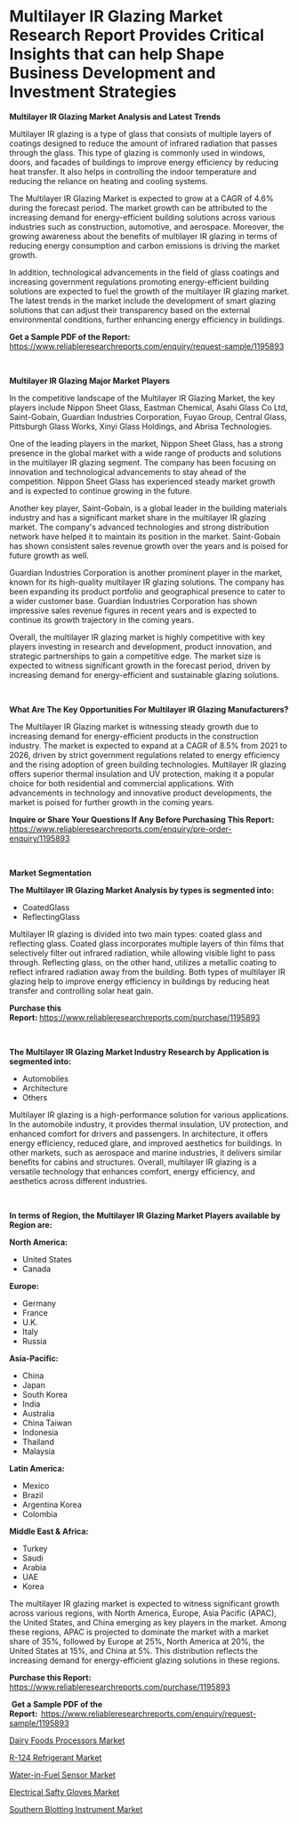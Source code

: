 <p><h1>Multilayer IR Glazing Market Research Report Provides Critical Insights that can help Shape Business Development and Investment Strategies</h1></p><p><strong>Multilayer IR Glazing Market Analysis and Latest Trends</strong></p>
<p><p>Multilayer IR glazing is a type of glass that consists of multiple layers of coatings designed to reduce the amount of infrared radiation that passes through the glass. This type of glazing is commonly used in windows, doors, and facades of buildings to improve energy efficiency by reducing heat transfer. It also helps in controlling the indoor temperature and reducing the reliance on heating and cooling systems.</p><p>The Multilayer IR Glazing Market is expected to grow at a CAGR of 4.6% during the forecast period. The market growth can be attributed to the increasing demand for energy-efficient building solutions across various industries such as construction, automotive, and aerospace. Moreover, the growing awareness about the benefits of multilayer IR glazing in terms of reducing energy consumption and carbon emissions is driving the market growth.</p><p>In addition, technological advancements in the field of glass coatings and increasing government regulations promoting energy-efficient building solutions are expected to fuel the growth of the multilayer IR glazing market. The latest trends in the market include the development of smart glazing solutions that can adjust their transparency based on the external environmental conditions, further enhancing energy efficiency in buildings.</p></p>
<p><strong>Get a Sample PDF of the Report:&nbsp;</strong> <a href="https://www.reliableresearchreports.com/enquiry/request-sample/1195893">https://www.reliableresearchreports.com/enquiry/request-sample/1195893</a></p>
<p>&nbsp;</p>
<p><strong>Multilayer IR Glazing Major Market Players</strong></p>
<p><p>In the competitive landscape of the Multilayer IR Glazing Market, the key players include Nippon Sheet Glass, Eastman Chemical, Asahi Glass Co Ltd, Saint-Gobain, Guardian Industries Corporation, Fuyao Group, Central Glass, Pittsburgh Glass Works, Xinyi Glass Holdings, and Abrisa Technologies.</p><p>One of the leading players in the market, Nippon Sheet Glass, has a strong presence in the global market with a wide range of products and solutions in the multilayer IR glazing segment. The company has been focusing on innovation and technological advancements to stay ahead of the competition. Nippon Sheet Glass has experienced steady market growth and is expected to continue growing in the future.</p><p>Another key player, Saint-Gobain, is a global leader in the building materials industry and has a significant market share in the multilayer IR glazing market. The company's advanced technologies and strong distribution network have helped it to maintain its position in the market. Saint-Gobain has shown consistent sales revenue growth over the years and is poised for future growth as well.</p><p>Guardian Industries Corporation is another prominent player in the market, known for its high-quality multilayer IR glazing solutions. The company has been expanding its product portfolio and geographical presence to cater to a wider customer base. Guardian Industries Corporation has shown impressive sales revenue figures in recent years and is expected to continue its growth trajectory in the coming years.</p><p>Overall, the multilayer IR glazing market is highly competitive with key players investing in research and development, product innovation, and strategic partnerships to gain a competitive edge. The market size is expected to witness significant growth in the forecast period, driven by increasing demand for energy-efficient and sustainable glazing solutions.</p></p>
<p>&nbsp;</p>
<p><strong>What Are The Key Opportunities For Multilayer IR Glazing Manufacturers?</strong></p>
<p><p>The Multilayer IR Glazing market is witnessing steady growth due to increasing demand for energy-efficient products in the construction industry. The market is expected to expand at a CAGR of 8.5% from 2021 to 2026, driven by strict government regulations related to energy efficiency and the rising adoption of green building technologies. Multilayer IR glazing offers superior thermal insulation and UV protection, making it a popular choice for both residential and commercial applications. With advancements in technology and innovative product developments, the market is poised for further growth in the coming years.</p></p>
<p><strong>Inquire or Share Your Questions If Any Before Purchasing This Report:</strong> <a href="https://www.reliableresearchreports.com/enquiry/pre-order-enquiry/1195893">https://www.reliableresearchreports.com/enquiry/pre-order-enquiry/1195893</a></p>
<p>&nbsp;</p>
<p><strong>Market Segmentation</strong></p>
<p><strong>The Multilayer IR Glazing Market Analysis by types is segmented into:</strong></p>
<p><ul><li>CoatedGlass</li><li>ReflectingGlass</li></ul></p>
<p><p>Multilayer IR glazing is divided into two main types: coated glass and reflecting glass. Coated glass incorporates multiple layers of thin films that selectively filter out infrared radiation, while allowing visible light to pass through. Reflecting glass, on the other hand, utilizes a metallic coating to reflect infrared radiation away from the building. Both types of multilayer IR glazing help to improve energy efficiency in buildings by reducing heat transfer and controlling solar heat gain.</p></p>
<p><strong>Purchase this Report:&nbsp;</strong><a href="https://www.reliableresearchreports.com/purchase/1195893">https://www.reliableresearchreports.com/purchase/1195893</a></p>
<p>&nbsp;</p>
<p><strong>The Multilayer IR Glazing Market Industry Research by Application is segmented into:</strong></p>
<p><ul><li>Automobiles</li><li>Architecture</li><li>Others</li></ul></p>
<p><p>Multilayer IR glazing is a high-performance solution for various applications. In the automobile industry, it provides thermal insulation, UV protection, and enhanced comfort for drivers and passengers. In architecture, it offers energy efficiency, reduced glare, and improved aesthetics for buildings. In other markets, such as aerospace and marine industries, it delivers similar benefits for cabins and structures. Overall, multilayer IR glazing is a versatile technology that enhances comfort, energy efficiency, and aesthetics across different industries.</p></p>
<p>&nbsp;</p>
<p><strong>In terms of Region, the Multilayer IR Glazing Market Players available by Region are:</strong></p>
<p>
    <p> <strong> North America: </strong>
        <ul>
            <li>United States</li>
            <li>Canada</li>
        </ul>
        </p> 
    <p> <strong> Europe: </strong>
        <ul>
            <li>Germany</li>
            <li>France</li>
            <li>U.K.</li>
            <li>Italy</li>
            <li>Russia</li>
        </ul>
        </p> 
    <p> <strong> Asia-Pacific: </strong>
        <ul>
            <li>China</li>
            <li>Japan</li>
            <li>South Korea</li>
            <li>India</li>
            <li>Australia</li>
            <li>China Taiwan</li>
            <li>Indonesia</li>
            <li>Thailand</li>
            <li>Malaysia</li>
        </ul>
        </p> 
    <p> <strong> Latin America: </strong>
        <ul>
            <li>Mexico</li>
            <li>Brazil</li>
            <li>Argentina Korea</li>
            <li>Colombia</li>
        </ul>
        </p> 
    <p> <strong> Middle East & Africa: </strong>
        <ul>
            <li>Turkey</li>
            <li>Saudi</li>
            <li>Arabia</li>
            <li>UAE</li>
            <li>Korea</li>
        </ul>
    </p>
    </p>
<p><p>The multilayer IR glazing market is expected to witness significant growth across various regions, with North America, Europe, Asia Pacific (APAC), the United States, and China emerging as key players in the market. Among these regions, APAC is projected to dominate the market with a market share of 35%, followed by Europe at 25%, North America at 20%, the United States at 15%, and China at 5%. This distribution reflects the increasing demand for energy-efficient glazing solutions in these regions.</p></p>
<p><strong>Purchase this Report: </strong><a href="https://www.reliableresearchreports.com/purchase/1195893">https://www.reliableresearchreports.com/purchase/1195893</a></p>
<p>&nbsp;<strong>Get a Sample PDF of the Report:&nbsp;&nbsp;</strong><a href="https://www.reliableresearchreports.com/enquiry/request-sample/1195893">https://www.reliableresearchreports.com/enquiry/request-sample/1195893</a></p>
<p><strong></strong></p>
<p><p><a href="https://medium.com/@bobbyreynolds76g/dairy-foods-processors-market-report-reveals-the-latest-trends-and-growth-opportunities-of-this-87acd6e61a51">Dairy Foods Processors Market</a></p><p><a href="https://github.com/myacatherineblakecaczo9vcsw/Market-Research-Report-List-1/blob/main/r-124-refrigerant-market.md">R-124 Refrigerant Market</a></p><p><a href="https://medium.com/@joerobertson75f/water-in-fuel-sensor-market-the-key-to-successful-business-strategy-forecast-till-2031-2f9e50361497">Water-in-Fuel Sensor Market</a></p><p><a href="https://github.com/okotobwrhuteie/Market-Research-Report-List-1/blob/main/electrical-safty-gloves-market.md">Electrical Safty Gloves Market</a></p><p><a href="https://medium.com/@joerobertson75f/southern-blotting-instrument-market-size-cagr-trends-2024-2030-b4af1a711905">Southern Blotting Instrument Market</a></p></p>
